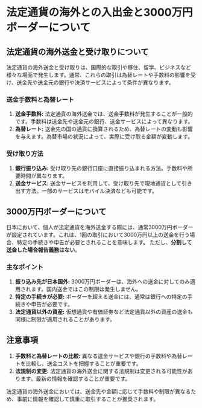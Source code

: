 # 法定通貨の海外との入出金と3000万円ボーダーについて

## 法定通貨の海外送金と受け取りについて

法定通貨の海外送金と受け取りは、国際的な取引や移住、留学、ビジネスなど様々な場面で発生します。通常、これらの取引は為替レートや手数料の影響を受け、送金先や送金元の銀行や決済サービスによって条件が異なります。

### 送金手数料と為替レート

1. **送金手数料:** 法定通貨の海外送金では、送金手数料が発生することが一般的です。手数料は送金先や送金元の銀行、送金サービスによって異なります。
2. **為替レート:** 送金先の国の通貨に換算されるため、為替レートの変動も影響を与えます。為替市場の状況によって、実際に受け取る金額が変動します。

### 受け取り方法

1. **銀行振り込み:** 受け取り先の銀行口座に直接振り込まれる方法。手数料や所要時間が異なります。
2. **送金サービス:** 送金サービスを利用して、受け取り先で現地通貨として引き出す方法。一部のサービスはモバイル決済なども可能です。

## 3000万円ボーダーについて

日本において、個人が法定通貨を海外送金する際には、通常3000万円ボーダーが設定されています。これは、1回の取引において3000万円以上の送金を行う場合、特定の手続きや申告が必要とされることを意味します。
ただし、**分割して送金した場合報告義務はない**。


### 主なポイント

1. **振り込み先が日本国外:** 3000万円ボーダーは、海外への送金に対してのみ適用されます。国内送金ではこの制限は発生しません。
2. **特定の手続きが必要:** ボーダーを超える送金には、通常は銀行への特定の手続きや申告が必要です。
3. **法定通貨以外の資産:** 仮想通貨や有価証券など法定通貨以外の資産の送金も同様に制限が適用されることがあります。

## 注意事項

1. **手数料と為替レートの比較:** 異なる送金サービスや銀行の手数料や為替レートを比較し、送金コストを把握することが重要です。
2. **法規制の変更:** 法定通貨の海外送金に関する法規制は変更される可能性があります。最新の情報を確認することが重要です。

法定通貨の海外送金においては、送金先や金額に応じて手数料や制限が異なるため、事前に情報を確認して慎重に取引することが推奨されます。
